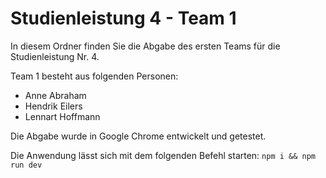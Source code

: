 # Studienleistung 4 - Team 1

In diesem Ordner finden Sie die Abgabe des ersten Teams für die Studienleistung Nr. 4.

Team 1 besteht aus folgenden Personen:

-   Anne Abraham
-   Hendrik Eilers
-   Lennart Hoffmann

Die Abgabe wurde in Google Chrome entwickelt und getestet.

Die Anwendung lässt sich mit dem folgenden Befehl starten: `npm i && npm run dev`
